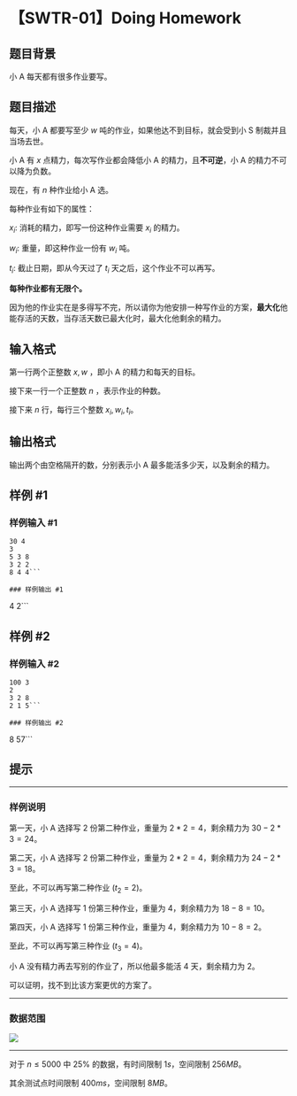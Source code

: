 # 【SWTR-01】Doing Homework

## 题目背景

小 $\mathrm{A}$ 每天都有很多作业要写。

## 题目描述

每天，小 $\mathrm{A}$ 都要写至少 $w$ 吨的作业，如果他达不到目标，就会受到小 $\mathrm{S}$ 制裁并且当场去世。

小 $\mathrm{A}$ 有 $x$ 点精力，每次写作业都会降低小 $\mathrm{A}$ 的精力，且**不可逆**，小 $\mathrm{A}$ 的精力不可以降为负数。

现在，有 $n$ 种作业给小 $\mathrm{A}$ 选。

每种作业有如下的属性：

$x_i:$ 消耗的精力，即写一份这种作业需要 $x_i$ 的精力。

$w_i:$ 重量，即这种作业一份有 $w_i$ 吨。

$t_i:$ 截止日期，即从今天过了 $t_i$ 天之后，这个作业不可以再写。

**每种作业都有无限个。**

因为他的作业实在是多得写不完，所以请你为他安排一种写作业的方案，**最大化**他能存活的天数，当存活天数已最大化时，最大化他剩余的精力。

## 输入格式

第一行两个正整数 $x,w$ ，即小 $\mathrm{A}$ 的精力和每天的目标。

接下来一行一个正整数 $n$ ，表示作业的种数。

接下来 $n$ 行，每行三个整数 $x_i,w_i,t_i$。

## 输出格式

输出两个由空格隔开的数，分别表示小 $\mathrm{A}$ 最多能活多少天，以及剩余的精力。

## 样例 #1

### 样例输入 #1
```
30 4
3
5 3 8
3 2 2
8 4 4```

### 样例输出 #1

```
4 2```

## 样例 #2

### 样例输入 #2
```
100 3
2
3 2 8
2 1 5```

### 样例输出 #2

```
8 57```

## 提示

---

### 样例说明

第一天，小 $\mathrm{A}$ 选择写 $2$ 份第二种作业，重量为 $2 * 2=4$，剩余精力为 $30-2 * 3=24$。

第二天，小 $\mathrm{A}$ 选择写 $2$ 份第二种作业，重量为 $2 * 2=4$，剩余精力为 $24-2 * 3=18$。

至此，不可以再写第二种作业 $(t_2=2)$。

第三天，小 $\mathrm{A}$ 选择写 $1$ 份第三种作业，重量为 $4$，剩余精力为 $18-8=10$。

第四天，小 $\mathrm{A}$ 选择写 $1$ 份第三种作业，重量为 $4$，剩余精力为 $10-8=2$。

至此，不可以再写第三种作业 $(t_3=4)$。

小 $\mathrm{A}$ 没有精力再去写别的作业了，所以他最多能活 $4$ 天，剩余精力为 $2$。

可以证明，找不到比该方案更优的方案了。

---

### 数据范围

![](https://cdn.luogu.com.cn/upload/image_hosting/meko5h7g.png)

---

对于 $n \leq 5000$ 中 $25\%$ 的数据，有时间限制 $1s$，空间限制 $256MB$。

其余测试点时间限制 $400ms$，空间限制 $8MB$。
